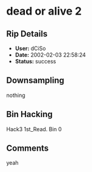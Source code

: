 # dead or alive 2

## Rip Details

- **User:** dCiSo
- **Date:** 2002-02-03 22:58:24
- **Status:** success

## Downsampling

nothing

## Bin Hacking

Hack3 1st_Read. Bin 0

## Comments

yeah

